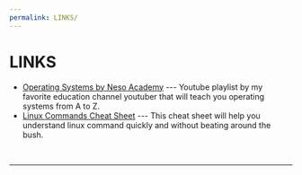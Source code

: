 ```yaml
---
permalink: LINKS/
---
```


# LINKS

* [Operating Systems by Neso Academy](https://youtu.be/vBURTt97EkA?si=wqKgvQBHupDdGsMp) --- 
Youtube playlist by my favorite education channel youtuber that will teach you operating systems from A to Z.
* [Linux Commands Cheat Sheet](https://www.guru99.com/linux-commands-cheat-sheet.html) --- 
This cheat sheet will help you understand linux command quickly and without beating around the bush.
<br>
<hr>

